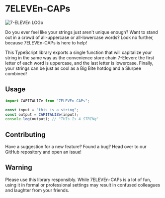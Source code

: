 # 7ELEVEn-CAPs

![7-ELEVEn LOGo](https://assets.stickpng.com/images/58429094a6515b1e0ad75abd.png)

Do you ever feel like your strings just aren't unique enough? Want to stand out in a crowd of all-uppercase or all-lowercase words? Look no further, because 7ELEVEn-CAPs is here to help!

This TypeScript library exports a single function that will capitalize your string in the same way as the convenience store chain 7-Eleven: the first letter of each word is uppercase, and the last letter is lowercase. Finally, your strings can be just as cool as a Big Bite hotdog and a Slurpee combined!

## Usage

```ts
import CAPITALIZe from "7ELEVEn-CAPs";

const input = "this is a string";
const output = CAPITALIZe(input);
console.log(output); // "THIs Is A STRINg"
```

## Contributing

Have a suggestion for a new feature? Found a bug? Head over to our GitHub repository and open an issue!

## Warning

Please use this library responsibly. While 7ELEVEn-CAPs is a lot of fun, using it in formal or professional settings may result in confused colleagues and laughter from your friends.
